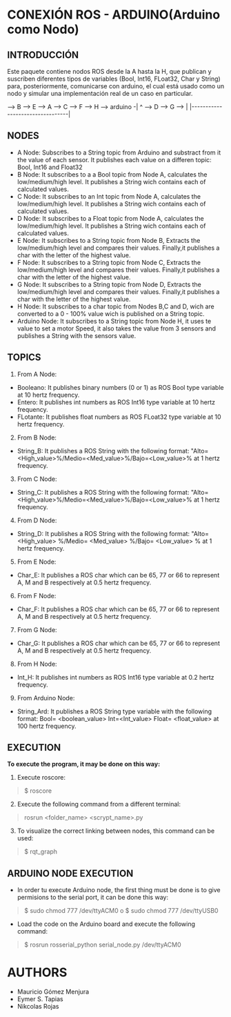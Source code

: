 # CONEXIÓN ROS - ARDUINO(Arduino como Nodo)

## INTRODUCCIÓN


Este paquete contiene nodos ROS desde la A hasta la H, que publican y suscriben diferentes tipos de variables (Bool, Int16, FLoat32, Char y String) para, posteriormente, comunicarse con arduino, el cual está usado como un nodo y simular una implementación real de un caso en particular.

   --> B --> E -->
A  --> C --> F --> H --> arduino -|
^  --> D --> G -->                |
|---------------------------------|

## NODES

- A Node: Subscribes to a String topic from Arduino and substract from it the value of each sensor. It publishes each value on a differen topic: Bool, Int16 and Float32  
- B Node: It subscribes to a a Bool topic from Node A, calculates the low/medium/high level. It publishes a String wich contains each of calculated values.
- C Node: It subscribes to an Int topic from Node A, calculates the low/medium/high level. It publishes a String wich contains each of calculated values.
- D Node: It subscribes to a Float topic from Node A, calculates the low/medium/high level. It publishes a String wich contains each of calculated values.
- E Node: It subscribes to a String topic from Node B, Extracts the low/medium/high level and compares their values. Finally,it publishes a char with the letter of the highest value.
- F Node: It subscribes to a String topic from Node C, Extracts the low/medium/high level and compares their values. Finally,it publishes a char with the letter of the highest value.
- G Node: It subscribes to a String topic from Node D, Extracts the low/medium/high level and compares their values. Finally,it publishes a char with the letter of the highest value.
- H Node: It subscribes to a char topic from Nodes B,C and D, wich are converted to a 0 - 100% value wich is published on a String topic.
- Arduino Node: It subscribes to a String topic from Node H, it uses te value to set a motor Speed, it also takes the value from 3 sensors and publishes a String with the sensors value. 

## TOPICS

1. From A Node:

- Booleano: It publishes binary numbers (0 or 1) as ROS Bool type variable at 10 hertz frequency. 
- Entero: It publishes int numbers as ROS Int16 type variable at 10 hertz frequency. 
- FLotante: It publishes float numbers as ROS FLoat32 type variable at 10 hertz frequency. 
2. From B Node: 
- String_B: It publishes a ROS String with the following format: "Alto=<High_value>%/Medio=<Med_value>%/Bajo=<Low_value>% at 1 hertz frequency.

3. From C Node: 
- String_C: It publishes a ROS String with the following format: "Alto=<High_value>%/Medio=<Med_value>%/Bajo=<Low_value>% at 1 hertz frequency.

4. From D Node: 
- String_D: It publishes a ROS String with the following format: "Alto= <High_value> %/Medio= <Med_value> %/Bajo= <Low_value> % at 1 hertz frequency.

5. From E Node: 
- Char_E: It publishes a ROS char which can be 65, 77 or 66 to represent A, M and B respectively at 0.5 hertz frequency.


6. From F Node: 
- Char_F: It publishes a ROS char which can be 65, 77 or 66 to represent A, M and B respectively at 0.5 hertz frequency.


7. From G Node: 
- Char_G: It publishes a ROS char which can be 65, 77 or 66 to represent A, M and B respectively at 0.5 hertz frequency.


8. From H Node: 
- Int_H: It publishes int numbers as ROS Int16 type variable at 0.2 hertz frequency. 


9. From Arduino Node: 
- String_Ard: It publishes a ROS String type variable with the following format: Bool= <boolean_value> Int=<Int_value> Float= <float_value> at 100 hertz frequency. 

## EXECUTION

**To execute the program, it may be done on this way:**

1. Execute roscore:
> $ roscore

2. Execute the following command from a different terminal:
> rosrun <folder_name> <scrypt_name>.py

3. To visualize the correct linking between nodes, this command can be used:
> $ rqt_graph

## ARDUINO NODE EXECUTION

- In order tu execute Arduino node, the first thing must be done is to give permisions to the serial port, it can be done this way:
> $ sudo chmod 777 /dev/ttyACM0
o
> $ sudo chmod 777 /dev/ttyUSB0

- Load the code on the Arduino board and execute the following command:

> $ rosrun rosserial_python serial_node.py /dev/ttyACM0 


# AUTHORS

- Mauricio Gómez Menjura
- Eymer S. Tapias
- Nikcolas Rojas
